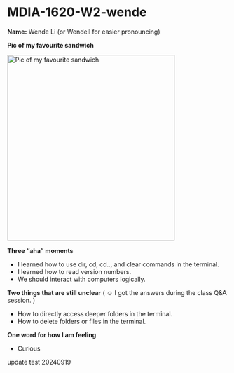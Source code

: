 # MDIA-1620-W2-wende

**Name:** Wende Li (or Wendell for easier pronouncing)

**Pic of my favourite sandwich**

<img src="https://github.com/user-attachments/assets/94528bc1-bead-410e-b701-e2f8efbc79d1" alt="Pic of my favourite sandwich" width="382" height="424"><br>

**Three “aha” moments**
- I learned how to use dir, cd, cd.., and clear commands in the terminal.
- I learned how to read version numbers.
- We should interact with computers logically.

**Two things that are still unclear** ( :relaxed: I got the answers during the class Q&A session. )
- How to directly access deeper folders in the terminal.
- How to delete folders or files in the terminal.

**One word for how I am feeling**
- Curious

update test 20240919